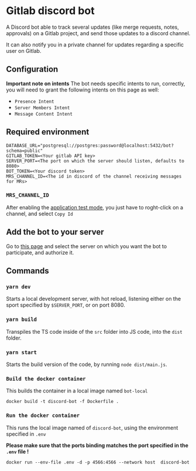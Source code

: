 # Gitlab discord bot

A Discord bot able to track several updates (like merge requests, notes, approvals) on a Gitlab project, and send those updates to a discord channel.

It can also notify you in a private channel for updates regarding a specific user on Gitlab.

## Configuration

**Important note on intents**
The bot needs specific intents to run, correctly, you will need to grant the following intents on this page as well:

- `Presence Intent`
- `Server Members Intent`
- `Message Content Intent`

## Required environment

````=txt
DATABASE_URL="postgresql://postgres:password@localhost:5432/bot?schema=public"
GITLAB_TOKEN=<Your gitlab API key>
SERVER_PORT=<The port on which the server should listen, defaults to 8080>
BOT_TOKEN=<Your discord token>
MRS_CHANNEL_ID=<The id in discord of the channel receiving messages for MRs>
````

### `MRS_CHANNEL_ID`

After enabling the [application test mode](https://discord.com/developers/docs/game-sdk/store#application-test-mode), you just have to roght-click on a channel, and select `Copy Id`


## Add the bot to your server

Go to [this page](https://discord.com/oauth2/authorize?client_id=920025554126794772&permissions=277025410048&scope=bot%20applications.commands) and select the server on which you want the bot to participate, and authorize it.

## Commands

### `yarn dev`

Starts a local development server, with hot reload, listening either on the sport specified by `$SERVER_PORT`, or on port 8080.

### `yarn build`

Transpiles the TS code inside of the `src` folder into JS code, into the `dist` folder.

### `yarn start`

Starts the build version of the code, by running `node dist/main.js`.

### `Build the docker container`

This builds the container in a local image named `bot-local`

`docker build -t discord-bot -f Dockerfile .`

### `Run the docker container`

This runs the local image named of `discord-bot`, using the environment specified in `.env`

**Please make sure that the ports binding matches the port specified in the `.env` file !**

`docker run --env-file .env -d -p 4566:4566 --network host  discord-bot`
